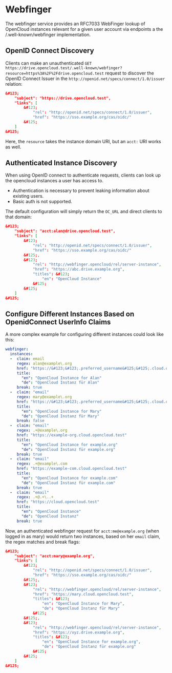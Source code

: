 # Webfinger

The webfinger service provides an RFC7033 WebFinger lookup of OpenCloud instances relevant for a given user account via endpoints a the /.well-known/webfinger implementation.

## OpenID Connect Discovery

Clients can make an unauthenticated `GET https://drive.opencloud.test/.well-known/webfinger?resource=https%3A%2F%2Fdrive.opencloud.test` request to discover the OpenID Connect Issuer in the `http://openid.net/specs/connect/1.0/issuer` relation:

```json
&#123;
    "subject": "https://drive.opencloud.test",
    "links": [
        &#123;
            "rel": "http://openid.net/specs/connect/1.0/issuer",
            "href": "https://sso.example.org/cas/oidc/"
        &#125;
    ]
&#125;
```

Here, the `resource` takes the instance domain URI, but an `acct:` URI works as well. 

## Authenticated Instance Discovery

When using OpenID connect to authenticate requests, clients can look up the opencloud instances a user has access to.

*   Authentication is necessary to prevent leaking information about existing users.
*   Basic auth is not supported.

The default configuration will simply return the `OC_URL` and direct clients to that domain:

```json
&#123;
    "subject": "acct:alan@drive.opencloud.test",
    "links": [
        &#123;
            "rel": "http://openid.net/specs/connect/1.0/issuer",
            "href": "https://sso.example.org/cas/oidc/"
        &#125;,
        &#123;
            "rel": "http://webfinger.opencloud/rel/server-instance",
            "href": "https://abc.drive.example.org",
            "titles": &#123;
                "en": "OpenCloud Instance"
            &#125;
        &#125;
    ]
&#125;
```

## Configure Different Instances Based on OpenidConnect UserInfo Claims

A more complex example for configuring different instances could look like this:

```yaml
webfinger:
  instances:
  -  claim: email
     regex: alan@example\.org
     href: "https://&#123;&#123;.preferred_username&#125;&#125;.cloud.opencloud.test"
     title: 
       "en": "OpenCloud Instance for Alan"
       "de": "OpenCloud Instanz für Alan"
     break: true
  -  claim: "email"
     regex: mary@example\.org
     href: "https://&#123;&#123;.preferred_username&#125;&#125;.cloud.opencloud.test"
     title: 
       "en": "OpenCloud Instance for Mary"
       "de": "OpenCloud Instanz für Mary"
     break: false
  -  claim: "email"
     regex: .+@example\.org
     href: "https://example-org.cloud.opencloud.test"
     title:
       "en": "OpenCloud Instance for example.org"
       "de": "OpenCloud Instanz für example.org"
     break: true
  -  claim: "email"
     regex: .+@example\.com
     href: "https://example-com.cloud.opencloud.test"
     title:
       "en": "OpenCloud Instance for example.com"
       "de": "OpenCloud Instanz für example.com"
     break: true
  -  claim: "email"
     regex: .+@.+\..+
     href: "https://cloud.opencloud.test"
     title:
       "en": "OpenCloud Instance"
       "de": "OpenCloud Instanz"
     break: true
```

Now, an authenticated webfinger request for `acct:me@example.org` (when logged in as mary) would return two instances, based on her `email` claim, the regex matches and break flags:

```json
&#123;
    "subject": "acct:mary@example.org",
    "links": [
        &#123;
            "rel": "http://openid.net/specs/connect/1.0/issuer",
            "href": "https://sso.example.org/cas/oidc/"
        &#125;,
        &#123;
            "rel": "http://webfinger.opencloud/rel/server-instance",
            "href": "https://mary.cloud.opencloud.test",
            "titles": &#123;
                "en": "OpenCloud Instance for Mary",
                "de": "OpenCloud Instanz für Mary"
            &#125;
        &#125;,
        &#123;
            "rel": "http://webfinger.opencloud/rel/server-instance",
            "href": "https://xyz.drive.example.org",
            "titles": &#123;
                "en": "OpenCloud Instance for example.org",
                "de": "OpenCloud Instanz für example.org"
            &#125;
        &#125;
    ]
&#125;
```
